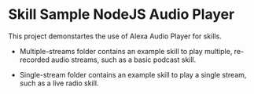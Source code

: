 # Skill Sample NodeJS Audio Player

This project demonstartes the use of Alexa Audio Player for skills.

- Multiple-streams folder contains an example skill to play multiple, re-recorded audio streams, such as a basic podcast skill.

- Single-stream folder contains an example skill to play a single stream, such as a live radio skill.